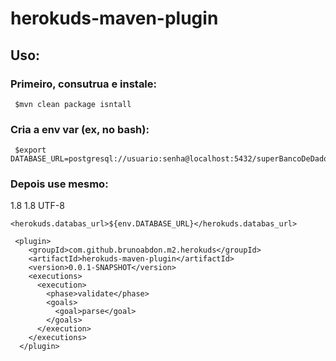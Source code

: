 # herokuds-maven-plugin
## Uso:
### Primeiro, consutrua e instale:
     $mvn clean package isntall

### Cria a env var (ex, no bash):
     $export DATABASE_URL=postgresql://usuario:senha@localhost:5432/superBancoDeDados
     
### Depois use mesmo:
  <properties>
    <maven.compiler.source>1.8</maven.compiler.source>
    <maven.compiler.target>1.8</maven.compiler.target>
    <project.build.sourceEncoding>UTF-8</project.build.sourceEncoding>
    
    <herokuds.databas_url>${env.DATABASE_URL}</herokuds.databas_url>
    
  </properties>



     <plugin>
        <groupId>com.github.brunoabdon.m2.herokuds</groupId>
        <artifactId>herokuds-maven-plugin</artifactId>
        <version>0.0.1-SNAPSHOT</version>
        <executions>
          <execution>
            <phase>validate</phase>
            <goals>
              <goal>parse</goal>
            </goals>
          </execution>
        </executions>
      </plugin> 
